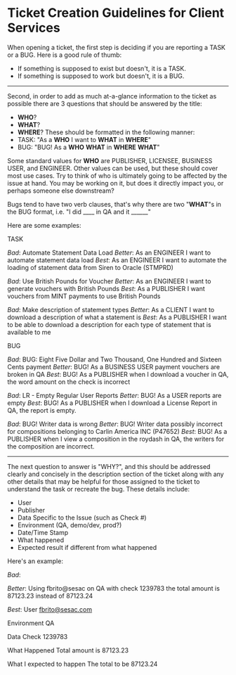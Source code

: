 # Ticket Creation Guidelines for Client Services

When opening a ticket, the first step is deciding if you are reporting a TASK or a BUG. Here is a good rule of thumb:
- If something is supposed to exist but doesn't, it is a TASK.
- If something is supposed to work but doesn't, it is a BUG.

---

Second, in order to add as much at-a-glance information to the ticket as possible there are 3 questions that should be
answered by the title:
- **WHO**?
- **WHAT**?
- **WHERE**?
These should be formatted in the following manner:
- TASK: "As a **WHO** I want to **WHAT** in **WHERE**"
- BUG: "BUG! As a **WHO** **WHAT** in **WHERE** **WHAT**"

Some standard values for **WHO** are PUBLISHER, LICENSEE, BUSINESS USER, and ENGINEER. Other values can be used, but these
should cover most use cases. Try to think of who is ultimately going to be affected by the issue at hand. You may be
working on it, but does it directly impact you, or perhaps someone else downstream?

Bugs tend to have two verb clauses, that's why there are two "**WHAT**"s in the BUG format,
i.e. "I did ____ in QA and it ______"

Here are some examples:

TASK

_Bad_: Automate Statement Data Load
_Better_: As an ENGINEER I want to automate statement data load
_Best_: As an ENGINEER I want to automate the loading of statement data from Siren to Oracle (STMPRD)

_Bad_: Use British Pounds for Voucher
_Better_: As an ENGINEER I want to generate vouchers with British Pounds
_Best_: As a PUBLISHER I want vouchers from MINT payments to use British Pounds

_Bad_: Make description of statement types
_Better_: As a CLIENT I want to download a description of what a statement is
_Best_: As a PUBLISHER I want to be able to download a description for each type of statement that is available to me

BUG

_Bad_: BUG: Eight Five Dollar and Two Thousand, One Hundred and Sixteen Cents payment
_Better_: BUG! As a BUSINESS USER payment vouchers are broken in QA
_Best_: BUG! As a PUBLISHER when I download a voucher in QA, the word amount on the check is incorrect

_Bad_: LR - Empty Regular User Reports
_Better_: BUG! As a USER reports are empty
_Best_: BUG! As a PUBLISHER when I download a License Report in QA, the report is empty.

_Bad_: BUG! Writer data is wrong
_Better_: BUG! Writer data possibly incorrect for compositions belonging to Carlin America INC (P47652)
_Best_: BUG! As a PUBLISHER when I view a composition in the roydash in QA, the writers for the composition are incorrect.

---

The next question to answer is "WHY?", and this should be addressed clearly and concisely in the description section of
the ticket along with any other details that may be helpful for those assigned to the ticket to understand the task or
recreate the bug. These details include:
- User
- Publisher
- Data Specific to the Issue (such as Check #)
- Environment (QA, demo/dev, prod?)
- Date/Time Stamp
- What happened
- Expected result if different from what happened

Here's an example:

_Bad_:

_Better_: Using fbrito@sesac on QA with check 1239783 the total amount is 87123.23 instead of 87123.24

_Best_:
User
fbrito@sesac.com

Environment
QA

Data
Check 1239783

What Happened
Total amount is 87123.23

What I expected to happen
The total to be 87123.24
